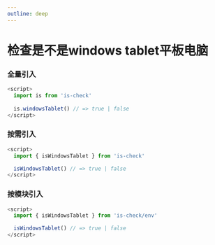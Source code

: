 ```yaml
---
outline: deep
---
```


# 检查是不是windows tablet平板电脑

### 全量引入
```javascript
<script>
  import is from 'is-check'
  
  is.windowsTablet() // => true | false
</script>
````
### 按需引入
```javascript
<script>
  import { isWindowsTablet } from 'is-check'

  isWindowsTablet() // => true | false
</script>
````
### 按模块引入
```javascript
<script>
  import { isWindowsTablet } from 'is-check/env'

  isWindowsTablet() // => true | false
</script>
````
